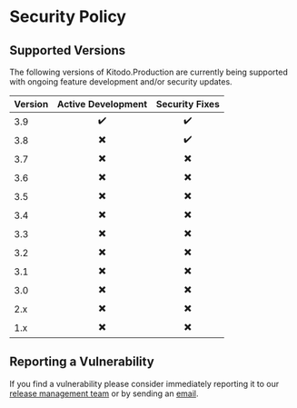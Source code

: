 # Security Policy

## Supported Versions

The following versions of Kitodo.Production are currently being supported with ongoing feature development and/or security updates.

| Version | Active Development       |      Security Fixes      |
|-----| :----------------------: |:------------------------:|
| 3.9 | :heavy_check_mark:       |    :heavy_check_mark:    |
| 3.8 | :heavy_multiplication_x: |    :heavy_check_mark:    |
| 3.7 | :heavy_multiplication_x: | :heavy_multiplication_x: |
| 3.6 | :heavy_multiplication_x: | :heavy_multiplication_x: |
| 3.5 | :heavy_multiplication_x: | :heavy_multiplication_x: |
| 3.4 | :heavy_multiplication_x: | :heavy_multiplication_x: |
| 3.3 | :heavy_multiplication_x: | :heavy_multiplication_x: |
| 3.2 | :heavy_multiplication_x: | :heavy_multiplication_x: |
| 3.1 | :heavy_multiplication_x: | :heavy_multiplication_x: |
| 3.0 | :heavy_multiplication_x: | :heavy_multiplication_x: |
| 2.x | :heavy_multiplication_x: | :heavy_multiplication_x: |
| 1.x | :heavy_multiplication_x: | :heavy_multiplication_x: |

## Reporting a Vulnerability

If you find a vulnerability please consider immediately reporting it to our [release management team](https://github.com/orgs/kitodo/teams/kitodo-production-maintainers) or by sending an [email](mailto:security@kitodo.org).
